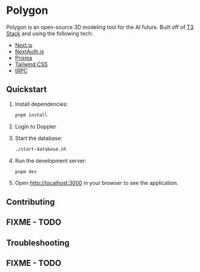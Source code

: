 # Polygon

Polygon is an open-source 3D modeling tool for the AI future. Built off of [T3 Stack](https://create.t3.gg/) and using the following tech:

- [Next.js](https://nextjs.org)
- [NextAuth.js](https://next-auth.js.org)
- [Prisma](https://prisma.io)
- [Tailwind CSS](https://tailwindcss.com)
- [tRPC](https://trpc.io)

## Quickstart

1. Install dependencies:

   ```bash
   pnpm install
   ```

2. Login to Doppler

3. Start the database:

   ```bash
   ./start-database.sh
   ```

4. Run the development server:

   ```bash
   pnpm dev
   ```

5. Open [http://localhost:3000](http://localhost:3000) in your browser to see the application.

## Contributing

## FIXME - TODO

## Troubleshooting

## FIXME - TODO
